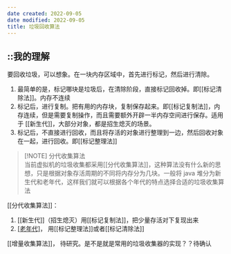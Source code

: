 ```yaml
---
date created: 2022-09-05
date modified: 2022-09-05
title: 垃圾回收算法
---
```


## ::我的理解

要回收垃圾，可以想象。在一块内存区域中，首先进行标记，然后进行清除。

1. 最简单的是，标记哪块是垃圾后，在清除阶段，直接标记回收掉。即[[标记清除法]]。内存不连续
2. 标记后，进行复制。把有用的内存块，复制保存起来。即[[标记复制法]]，内存连续，但是需要复制操作，而且需要额外开辟一半内存空间进行保存。适用于 [[新生代]]，大部分对象，都是招生熄灭的场景。
3. 标记后，不直接进行回收，而且将存活的对象进行整理到一边，然后回收对象在一起，进行回收。即[[标记整理法]]

> [!NOTE] 分代收集算法  
>  当前虚拟机的垃圾收集都采用[[分代收集算法]]，这种算法没有什么新的思想，只是根据对象存活周期的不同将内存分为几块。一般将 java 堆分为新生代和老年代，这样我们就可以根据各个年代的特点选择合适的垃圾收集算法

[[分代收集算法]]：

1. [[新生代]]（招生熄灭）用[[标记复制法]]，把少量存活对下复现出来
2. [[老年代]](大部分都是存活的)， 用[[标记整理法]]或者[[标记清除法]]

[[增量收集算法]]， 待研究。是不是就是常用的垃圾收集器的实现？？待确认
